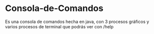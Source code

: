 # Consola-de-Comandos
Es una consola de comandos hecha en java, con 3 procesos gráficos y varios procesos de terminal que podrás ver con /help
